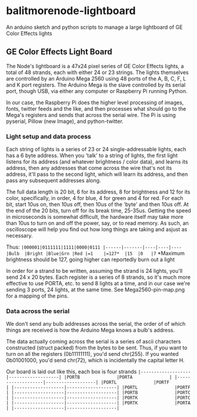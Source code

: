 balitmorenode-lightboard
========================

An arduino sketch and python scripts to manage a large lightboard of GE Color Effects lights

GE Color Effects Light Board
----------------------------

The Node's lightboard is a 47x24 pixel series of GE Color Effects lights, a total of 48 strands,
each with either 24 or 23 strings.  The lights themselves are controlled by an Arduino Mega 2560
using 48 ports of the A, B, C, F, L and K port registers.  The Arduino Mega is the slave controlled by
its serial port, though USB, via either any computer or Raspberry Pi running Python.

In our case, the Raspberry Pi does the higher level processing of images, fonts, twitter feeds
and the like, and then processes what should go to the Mega's registers and sends that across the
serial wire.  The Pi is using pyserial, Pillow (new Image), and python-twitter.

### Light setup and data process ###

Each string of lights is a series of 23 or 24 single-addressable lights, each has a 6 byte address.
When you 'talk' to a string of lights, the first light listens for its address (and whatever
brightness / color data), and learns its address, then any addresses that come across the wire that's
not its address, it'll pass to the second light, which will learn its address, and then pass any
subsequent addresses along.

The full data length is 20 bit, 6 for its address, 8 for brightness and 12 for its color, specifically,
in order, 4 for blue, 4 for green and 4 for red.  For each bit, start 10us on, then 10us off, then
10us of the 'byte' and then 10us off. At the end of the 20 bits, turn off for its break time, 25-35us.
Getting the speed in microseconds is somewhat difficult, the hardware itself may take more than 10us
to turn on and off the power, say, or to read memory.  As such, an oscilloscope will help you find out
how long things are taking and asjust as necessary.

Thus:
`|000001|0111111|1111|0000|0111
|------|-------|----|----|----
|Bulb  |Bright |Blue|Grn |Red
|=1    |=127*  |15  |0   |7`
*Maximum brightness should be 127, going higher can reportedly burn out a light

In order for a strand to be written, assuming the strand is 24 lights, you'll send 24 x 20 bytes. Each
register is a series of 8 strands, so it's much more effective to use PORTA, etc. to send 8 lights at
a time, and in our case we're sending 3 ports, 24 lights, at the same time.  See Mega2560-pin-map.png
for a mapping of the pins.

### Data across the serial ###

We don't send any bulb addresses across the serial, the order of of which things are received is how
the Arduino Mega knows a bulb's address.

The data actually coming across the serial is a series of ascii characters constructed (struct packed) from
the bytes to be sent.  Thus, if you want to turn on all the registers (0b11111111), you'd send chr(255).
If you wanted 0b01001000, you'd send chr(72), which is incidentally the capital letter H.

Our board is laid out like this, each box is four strands
`|-------------------|-------------------|
|PORTB              |PORTA              |
|-------------------|-------------------|
|PORTL              |PORTF              |
|-------------------|-------------------|
|PORTL              |PORTF              |
|-------------------|-------------------|
|PORTB              |PORTC              |
|-------------------|-------------------|
|PORTK              |PORTC              |
|-------------------|-------------------|
|PORTK              |PORTA              |
|-------------------|-------------------|`
